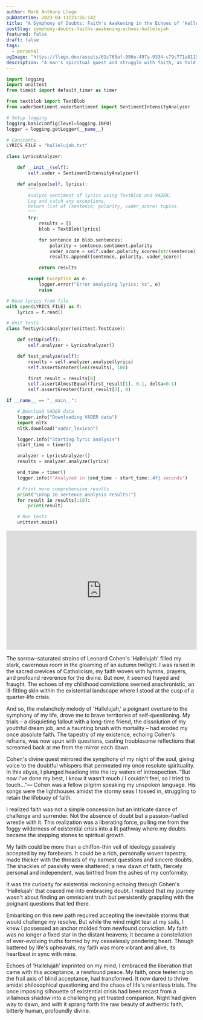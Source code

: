 ```yaml
---
author: Mark Anthony Llego
pubDatetime: 2023-04-11T23:55:14Z
title: "A Symphony of Doubts: Faith's Awakening in the Echoes of 'Hallelujah'"
postSlug: symphony-doubts-faiths-awakening-echoes-hallelujah
featured: false
draft: false
tags:
  - personal
ogImage: "https://llego.dev/assets/61c765af-996e-497a-9334-c79c771a8115.jpg"
description: "A man's spiritual quest and struggle with faith, as told through the haunting strains of Leonard Cohen's 'Hallelujah'."
---
```


```python
import logging
import unittest
from timeit import default_timer as timer

from textblob import TextBlob
from vaderSentiment.vaderSentiment import SentimentIntensityAnalyzer

# Setup logging
logging.basicConfig(level=logging.INFO)
logger = logging.getLogger(__name__)

# Constants
LYRICS_FILE = "hallelujah.txt"

class LyricsAnalyzer:

    def __init__(self):
        self.vader = SentimentIntensityAnalyzer()

    def analyze(self, lyrics):
        """
        Analyze sentiment of lyrics using TextBlob and VADER.
        Log and catch any exceptions.
        Return list of (sentence, polarity, vader_score) tuples.
        """
        try:
            results = []
            blob = TextBlob(lyrics)

            for sentence in blob.sentences:
                polarity = sentence.sentiment.polarity
                vader_score = self.vader.polarity_scores(str(sentence))["compound"]
                results.append((sentence, polarity, vader_score))

            return results

        except Exception as e:
            logger.error("Error analyzing lyrics: %s", e)
            raise

# Read lyrics from file
with open(LYRICS_FILE) as f:
    lyrics = f.read()

# Unit tests
class TestLyricsAnalyzer(unittest.TestCase):

    def setUp(self):
        self.analyzer = LyricsAnalyzer()

    def test_analyze(self):
        results = self.analyzer.analyze(lyrics)
        self.assertGreater(len(results), 100)

        first_result = results[0]
        self.assertAlmostEqual(first_result[1], 0.1, delta=0.1)
        self.assertGreater(first_result[2], 0)

if __name__ == "__main__":

    # Download VADER data
    logger.info("Downloading VADER data")
    import nltk
    nltk.download("vader_lexicon")

    logger.info("Starting lyric analysis")
    start_time = timer()

    analyzer = LyricsAnalyzer()
    results = analyzer.analyze(lyrics)

    end_time = timer()
    logger.info(f"Analyzed in {end_time - start_time:.4f} seconds")

    # Print more comprehensive results
    print("\nTop 10 sentence analysis results:")
    for result in results[:10]:
        print(result)

    # Run tests
    unittest.main()
```

<iframe width="100%" height="315" src="https://www.youtube.com/embed/YrLk4vdY28Q?si=_GGX53S0JaOe7aQg" title="YouTube video player" frameborder="0" allow="accelerometer; autoplay; clipboard-write; encrypted-media; gyroscope; picture-in-picture; web-share" allowfullscreen></iframe>

The sorrow-saturated strains of Leonard Cohen's 'Hallelujah' filled my stark, cavernous room in the gloaming of an autumn twilight. I was raised in the sacred crevices of Catholicism, my faith woven with hymns, prayers, and profound reverence for the divine. But now, it seemed frayed and fraught. The echoes of my childhood convictions seemed anachronistic, an ill-fitting skin within the existential landscape where I stood at the cusp of a quarter-life crisis.

And so, the melancholy melody of 'Hallelujah,' a poignant overture to the symphony of my life, drove me to brave territories of self-questioning. My trials – a disquieting fallout with a long-time friend, the dissolution of my youthful dream job, and a haunting brush with mortality – had eroded my once absolute faith. The tapestry of my existence, echoing Cohen's refrains, was now spun with questions, casting troublesome reflections that screamed back at me from the mirror each dawn.

Cohen's divine quest mirrored the symphony of my night of the soul, giving voice to the doubtful whispers that permeated my once resolute spirituality. In this abyss, I plunged headlong into the icy waters of introspection. "But now I've done my best, I know it wasn't much / I couldn't feel, so I tried to touch…"— Cohen was a fellow pilgrim speaking my unspoken language. His songs were the lighthouses amidst the stormy seas I tossed in, struggling to retain the lifebuoy of faith.

I realized faith was not a simple concession but an intricate dance of challenge and surrender. Not the absence of doubt but a passion-fuelled wrestle with it. This realization was a liberating force, pulling me from the foggy wilderness of existential crisis into a lit pathway where my doubts became the stepping stones to spiritual growth.

My faith could be more than a chiffon-thin veil of ideology passively accepted by my forebears. It could be a rich, personally woven tapestry, made thicker with the threads of my earnest questions and sincere doubts. The shackles of passivity were shattered; a new dawn of faith, fiercely personal and independent, was birthed from the ashes of my conformity.

It was the curiosity for existential reckoning echoing through Cohen's 'Hallelujah' that coaxed me into embracing doubt. I realized that my journey wasn't about finding an omniscient truth but persistently grappling with the poignant questions that led there.

Embarking on this new path required accepting the inevitable storms that would challenge my resolve. But while the wind might tear at my sails, I knew I possessed an anchor molded from newfound conviction. My faith was no longer a fixed star in the distant heavens; it became a constellation of ever-evolving truths formed by my ceaselessly pondering heart. Though battered by life's upheavals, my faith was more vibrant and alive, its heartbeat in sync with mine.

Echoes of 'Hallelujah' imprinted on my mind, I embraced the liberation that came with this acceptance, a newfound peace. My faith, once teetering on the frail axis of blind acceptance, had transformed. It now dared to thrive amidst philosophical questioning and the chaos of life's relentless trials. The once imposing silhouette of existential crisis had been recast from a villainous shadow into a challenging yet trusted companion. Night had given way to dawn, and with it sprang forth the raw beauty of authentic faith, bitterly human, profoundly divine.
